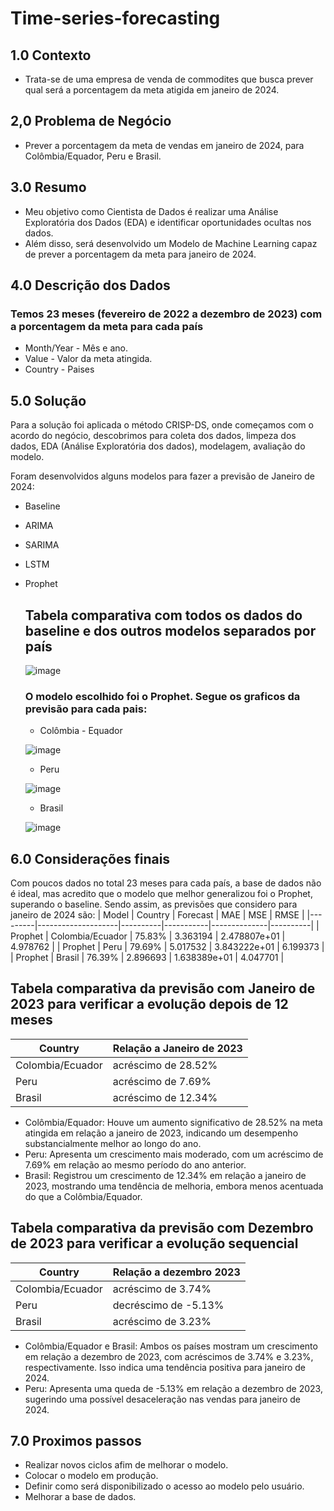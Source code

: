 # Time-series-forecasting

## 1.0 Contexto
- Trata-se de uma empresa de venda de commodites que busca prever qual será a porcentagem da meta atigida em janeiro de 2024.

## 2,0 Problema de Negócio
- Prever a porcentagem da meta de vendas em janeiro de 2024, para Colômbia/Equador, Peru e Brasil.

## 3.0 Resumo
- Meu objetivo como Cientista de Dados é realizar uma Análise Exploratória dos Dados (EDA) e identificar oportunidades ocultas nos dados.
- Além disso, será desenvolvido um Modelo de Machine Learning capaz de prever a porcentagem da meta para janeiro de 2024.

## 4.0 Descrição dos Dados

### Temos 23 meses (fevereiro de 2022 a dezembro de 2023) com a porcentagem da meta para cada país
- Month/Year - Mês e ano.
- Value - Valor da meta atingida.
- Country - Paises  

## 5.0 Solução

Para a solução foi aplicada o método CRISP-DS, onde começamos com o acordo do negócio, descobrimos para coleta dos dados, limpeza dos dados, EDA (Análise Exploratória dos dados), modelagem, avaliação do modelo.

Foram desenvolvidos alguns modelos para fazer a previsão de Janeiro de 2024:
- Baseline
- ARIMA
- SARIMA
- LSTM
- Prophet

  ## Tabela comparativa com todos os dados do baseline e dos outros modelos separados por país

  ![image](https://github.com/user-attachments/assets/49c6059f-9802-4da8-925c-3a561967d5d5)

  ### O modelo escolhido foi o Prophet. Segue os graficos da previsão para cada pais:

  - Colômbia - Equador
    
  ![image](https://github.com/user-attachments/assets/9dc91349-1db8-429a-8a9a-c771c7a709b0)

  - Peru

  ![image](https://github.com/user-attachments/assets/9fd9f4e7-383e-40f2-a071-25d38b1fdb67)

  - Brasil

  ![image](https://github.com/user-attachments/assets/e97feab3-b880-4acb-8e59-795cdfe45adc)

## 6.0 Considerações finais
  
Com poucos dados no total 23 meses para cada país, a base de dados não é ideal, mas acredito que o modelo que melhor generalizou foi o Prophet, superando o baseline. Sendo assim, as previsões que considero para janeiro de 2024 são:
| Model   | Country            | Forecast | MAE       | MSE          | RMSE     |
|---------|--------------------|----------|-----------|--------------|----------|
| Prophet | Colombia/Ecuador   | 75.83%   | 3.363194  | 2.478807e+01 | 4.978762 |
| Prophet | Peru               | 79.69%   | 5.017532  | 3.843222e+01 | 6.199373 |
| Prophet | Brasil             | 76.39%   | 2.896693  | 1.638389e+01 | 4.047701 |

## Tabela comparativa da previsão com Janeiro de 2023 para verificar a evolução depois de 12 meses
| Country            | Relação a Janeiro de 2023 |
|--------------------|---------------------------|
| Colombia/Ecuador   |   acréscimo  de  28.52%   |
| Peru               |   acréscimo   de  7.69%   |
| Brasil             |   acréscimo  de  12.34%   |

- Colômbia/Equador: Houve um aumento significativo de 28.52% na meta atingida em relação a janeiro de 2023, indicando um desempenho substancialmente melhor ao longo do ano.
- Peru: Apresenta um crescimento mais moderado, com um acréscimo de 7.69% em relação ao mesmo período do ano anterior.
- Brasil: Registrou um crescimento de 12.34% em relação a janeiro de 2023, mostrando uma tendência de melhoria, embora menos acentuada do que a Colômbia/Equador.


## Tabela comparativa da previsão com Dezembro de 2023 para verificar a evolução sequencial
| Country            | Relação a dezembro 2023 |
|--------------------|-------------------------|
| Colombia/Ecuador   |  acréscimo   de  3.74%  |
| Peru               |  decréscimo  de -5.13%  |
| Brasil             |  acréscimo   de  3.23%  |

- Colômbia/Equador e Brasil: Ambos os países mostram um crescimento em relação a dezembro de 2023, com acréscimos de 3.74% e 3.23%, respectivamente. Isso indica uma tendência positiva para janeiro de 2024.
- Peru: Apresenta uma queda de -5.13% em relação a dezembro de 2023, sugerindo uma possível desaceleração nas vendas para janeiro de 2024.

## 7.0 Proximos passos

- Realizar novos ciclos afim de melhorar o modelo.
- Colocar o modelo em produção.
- Definir como será disponibilizado o acesso ao modelo pelo usuário.
- Melhorar a base de dados.


